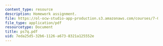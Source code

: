 ```yaml
---
content_type: resource
description: Homework assignment.
file: https://ol-ocw-studio-app-production.s3.amazonaws.com/courses/7-012-introduction-to-biology-fall-2004/7eda25d532b61126a6738321a125552e_ps7q.pdf
file_type: application/pdf
resourcetype: Document
title: ps7q.pdf
uid: 7eda25d5-32b6-1126-a673-8321a125552e
---
```

